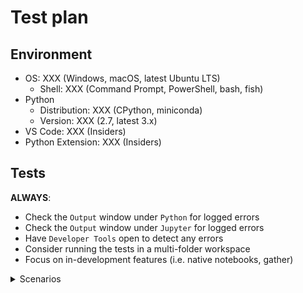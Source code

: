 # Test plan

## Environment

-   OS: XXX (Windows, macOS, latest Ubuntu LTS)
    -   Shell: XXX (Command Prompt, PowerShell, bash, fish)
-   Python
    -   Distribution: XXX (CPython, miniconda)
    -   Version: XXX (2.7, latest 3.x)
-   VS Code: XXX (Insiders)
-   Python Extension: XXX (Insiders)

## Tests

**ALWAYS**:

-   Check the `Output` window under `Python` for logged errors
-   Check the `Output` window under `Jupyter` for logged errors
-   Have `Developer Tools` open to detect any errors
-   Consider running the tests in a multi-folder workspace
-   Focus on in-development features (i.e. native notebooks, gather)

<details>
  <summary>Scenarios</summary>

### [Environment](https://code.visualstudio.com/docs/python/environments)

### [Data Science](https://code.visualstudio.com/docs/python/jupyter-support)

#### P0 Test Scenarios

-   [ ] Start and connect to local Jupyter server
    1. Open the file src/test/datascience/manualTestFiles/manualTestFile.py in VSCode
    1. At the top of the file it will list the things that you need installed in your Python environment
        1. Please note, when installing PyTorch please visit pytorch.org to determine how to install `torch` for your environment. Do not run `pip install torch` as that will not suffice.
    1. On the first cell click `Run Below`
    1. Interactive Window should open, show connection information, and execute cells
    1. The first thing in the window should have a line like this: `Jupyter Server URI: http://localhost:[port number]/?token=[token value]`
-   [ ] Verify Basic Notebook Editor
    1. Create a new file in VS code with the extension .ipynb
    1. Open the file
    1. The Notebook Editor should open
    1. Verify that there is a single cell in the notebook editor
    1. Add `print('bar')` to that cell
    1. Run the cell
    1. Verify that `bar` shows up below the input
    1. Add a cell with the topmost hover bar
    1. Verify the cell appears above all others
    1. Add a cell at the bottom with the bottom most hover bar
    1. Verify the cell appears below all cells
    1. Select a cell
    1. Add a cell with the plus button on the cell
    1. Verify cell appears below
    1. Repeat with the topmost toolbar
-   [ ] Verify basic outputs
    1. Run all the cells in manualTestFile.py
    1. Check to make sure that no outputs have errors
    1. Verify that graphs and progress bars are shown
-   [ ] Verify export / import
    1. With the results from `Start and connect to local server` open click the `Export as Jupyter Notebook` button in the Interactive Window
    1. Choose a file location and save the generated .ipynb file
    1. When the prompt comes up in the lower right choose to open the file in the browser
    1. The file should open in the web browser and contain the output from the Interactive Window
    1. Try the same steps and choose to open the file in the ipynb editor.
    1. The file should open in the Notebook Editor.
-   [ ] Verify text entry
    1. In the Interactive Window type in some new code `print('testing')` and submit it to the Interactive Windows
    1. Verify the output from what you added
-   [ ] Verify dark and light main themes
    1. Repeat the `Start and connect to local server` and `Verify basic outputs` steps using `Default Dark+` and `Default Light+` themes
-   [ ] Verify tooltips in Python file that has been run in the interactive window
    1. After manualTestFile.py has been run in the interactive window, place your cursor over the `myTensor` variable.
    1. Verify that the tooltip that appears contains four lines where the first line says `myTensor: Tensor`, the second line has `shape` information, the third line has `dtype` information, and the fourth line has `device` information.
-   [ ] Verify Variable Explorer
    1. After manualTestFile.py has been run drop down the Variables section at the top of the Interactive Window
    1. In the Variables list there should be an entry for all variables created. These variables might change as more is added to manualTestFile.py.
    1. Check that variables have expected values. They will be truncated for longer items
    1. Sort the list ascending and descending by Type. Also sort the list ascending and descending by Count. Values like (X, Y) use the first X value for Count sort ordering
    1. Check that list, Series, ndarray, DataFrame and Tensor types have a button to "Show variable in data viewer" on the right
    1. In the Interactive Window input box add a new variable. Verify that it is added into the Variable Explorer
    1. Export the contents of the interactive window as a notebook and open the notebook editor
    1. Find the first cell and click on the Run Below button
    1. Open the variable explorer and verify the same variables are there
    1. Add a new cell with a variable in it.
    1. Run the cell and verify the variable shows up in the variable explorer
-   [ ] Verify Data Explorer
    1. From the listed types in the Variable explorer open up the Data Viewer by clicking the button or double clicking the row
    1. Inspect the data in the Data Viewer for the expected values
       [ ] Verify Sorting and Filtering
        1. Open up the myDataFrame item
        1. Sort the name column ascending and descending
        1. Sort one of the numerical columns ascending and descending
        1. Click the Filter Rows button
        1. In the name filter box input 'a' to filter to just name with an a in them
        1. In one of the numerical columns input a number 1 - 9 to filter to just that column
        1. In the 'b' filter box input '> -inf'. Verify that this filters to show just the rows with 1 and 4 in the 'b' column.
        1. In the 'c' filter box input '= nan'. Verify that this filters to show just the row with 'nan' in the 'c' column.
        1. In the 'd' filter box input '<= inf'. Verify that this shows all rows.
        1. In the 'd' filter box input '== inf'. Verify that this just the row with 'inf' in the 'd' column.
    1. Open the myList variable in the explorer
    1. Make sure that you can scroll all the way to the end of the entries
       [ ] Verify notebook outputs
    1. Open the src/test/datascience/manualTestFiles/manualTestFile.py in VSCode.
    1. Run all of the cells in the file.
    1. Interactive Window should open
    1. Export the cells in the interactive window and open the notebook editor
    1. Run all the cells in the notebook editor and verify the same outputs appear as in the interactive window
-   [ ] Verify Notebook Editor Intellisense
    1. Open the src/test/datascience/manualTestFiles/manualTestFile.py in VSCode.
    1. Run all of the cells in the file.
    1. Interactive Window should open
    1. Export the cells in the interactive window and open the notebook editor
    1. Hover over each cell in the notebook editor and verify you get hover intellisense
    1. Add a new cell in between cells
    1. Add `import sys` and `sys.executable` to the cell
    1. Move the cell around and verify intellisense hover still works on the `import sys`
    1. Delete and readd the cell and verify intellisense hover still works.
-   [ ] Verify Notebook Keyboard Shortcuts
    1. Using the notebook generated from the manualTestFile.py, do the following
    1. Select a cell by clicking on it
    1. Move selection up and down with j,k and arrow keys.
    1. Focus a cell by double clicking on it or hitting the enter key when selected
    1. Move selection through the code with the arrow keys.
    1. Verify selection travels between focused cells
    1. Hit escape when a cell has focus and verify it becomes selected instead of focused
    1. Hit `y` on a markdown cell when not focused and see that it becomes a code cell
    1. Hit `m` on a code cell when not focused and see that it becomes a markdown cell
    1. Hit `l` on a code cell and verify line numbers appear
    1. Hit `o` on a code cell with output and verify that outputs disappear
    1. Hit `d` + `d` and verify a cell is deleted.
    1. Hit `z` and verify a deleted cell reappears
    1. Hit `a` and verify the selected cell moves up
    1. Hit `b` and verify the selected cell moves down
    1. Hit `shift+enter` and verify a cell runs and selection moves to the next cell
    1. Hit `alt+enter` and verify a cell runs and a new cell is added below
    1. Hit `ctrl+enter` and verify a cell runs and selection does not change
-   [ ] Verify debugging
    1. Open the file src/test/datascience/manualTestFiles/manualTestFile.py in VSCode
    1. On the first cell click `Run Below`
    1. Interactive Window should open, show connection information, and execute cells
    1. Go back to the first cell and click `Debug Cell`
    1. Debugger should start and have an ip indicator on the first line of the cell
    1. Step through the debugger.
    1. Verify the variables tab of the debugger shows variables.
    1. Verify the variables explorer window shows output not available while debugging
    1. When you get to the end of the cell, the debugger should stop
    1. Output from the cell should show up in the Interactive Window (sometimes you have to finish debugging the cell first)
-   [ ] Verify ability to open data viewer from debugger
    1. Open the file src/test/datascience/manualTestFiles/manualTestFileDebugger.py in VS Code
    1. Set a breakpoint on the last line
    1. Open the debug panel in the left sidebar of VS Code and run 'Python: Current File' debug configuration
    1. All the variables defined in the file should appear in the debug variables window in the sidebar
    1. Right click on each of the following variables and select the 'View Variable in Data Viewer' option from the context menu: myNparray, myDataFrame, mySeries, myList, myString, myTensor. Verify that the data viewer opens and displays them
    1. Expand the tree view for the variable `x`. Right click on its instance member `b` and select 'View Variable in Data Viewer' from the context menu. Verify that this opens `x.b` and not `b` in the data viewer.
-   [ ] Verify installing ipykernel in a new environment
    1. Create a brand new folder on your machine
    1. Create a new venv in that folder via command line / terminal `python3 -m venv .newEnv`
    1. Open that folder in VS Code and copy the manual test file there
    1. Select the newly created venv by running Ctrl+Shift+P, typing 'Python: Select Interpreter' into the VS Code command palette, and selecting the new venv from the dropdown. If the new venv doesn't appear in the quickpick you may need to reload VS Code and reattempt this step.
    1. Execute the manual test file, you should be prompted to install ipykernel in `.newEnv`
    1. After ipykernel is installed execution of the file should continue successfully

#### P1 Test Scenarios

-   [ ] Connect to a `remote` server
    1. Open up a valid python command prompt that can run `jupyter notebook` (a default Anaconda prompt works well)
    1. Run `jupyter notebook` to start up a local Jupyter server
    1. In the command window that launched Jupyter look for the server / token name like so: http://localhost:8888/?token=bf9eae43641cd75015df9104f814b8763ef0e23ffc73720d
    1. Run the command `Python: Select Jupyter server URI` then `Type in the URI to connect to a running jupyter server`
    1. Input the server / token name here
    1. Now run the cells in the manualTestFile.py
    1. Verify that you see the server name in the initial connection message
    1. Verify the outputs of the cells
-   [ ] Interactive Window commands
    -   [ ] Verify per-cell commands
        1. Expand and collapse the input area of a cell
        1. Use the `X` button to remove a cell
        1. Use the `Goto Code` button to jump to the part of the .py file that submitted the code
    -   [ ] Verify top menu commands
        1. Use `X` to delete all cells
        1. Undo the delete action with `Undo`
        1. Redo the delete action with `Redo`
        1. In manualTestFile.py modify the trange command in the progress bar from 100 to 2000. Run the Cell. As the cell is running hit the `Interrupt Jupyter Kernel` button
        1. The progress bar should be interrupted and you should see a KeyboardInterrupt error message in the output
        1. Test the `Restart Jupyter kernel` command. Kernel should be restarted and you should see a status output message for the kernel restart
        1. Use the expand all input and collapse all input commands to collapse all cell inputs
-   [ ] Verify theming works
    1. Start Interactive window
    1. Add a cell with some comments
    1. Switch VS Code theme to something else
    1. Check that the cell you just added updates the comment color
    1. Switch back and forth between a 'light' and a 'dark' theme
    1. Check that the cell switches colors
    1. Check that the buttons on the top change to their appropriate 'light' or 'dark' versions
    1. Enable the 'ignoreVscodeTheme' setting
    1. Close the Interactive window and reopen it. The theme in just the 'Interactive' window should be light
    1. Switch to a dark theme. Make sure the interactive window remains in the light theme.
-   [ ] Verify code lenses
    1. Check that `Run Cell` `Run Above` and `Run Below` all do the correct thing
-   [ ] Verify context menu navigation commands
    1. Check the `Run Current Cell` and `Run Current Cell And Advance` context menu commands
    1. If run on the last cell of the file `Run Current Cell And Advance` should create a new empty cell and advance to it
-   [ ] Verify command palette commands
    1. Close the Interactive Window then pick `Python: Show Interactive Window`
    1. Restart the kernel and pick `Python: Run Current File In Interactive Window` it should run the whole file again
-   [ ] Verify shift-enter
    1. Move to the top cell in the .py file
    1. Shift-enter should run each cell and advance to the next
    1. Shift-enter on the final cell should create a new cell and move to it
-   [ ] Verify file without cells
    1. Open the manualTestFileNoCells.py file
    1. Select a chunk of code, shift-enter should send it to the terminal
    1. Open VSCode settings, change `Send Selection To Interactive Window` to true
    1. Select a chunk of code, shift-enter should send that selection to the Interactive Windows
    1. Move your cursor to a line, but don't select anything. Shift-enter should send that line to the Interactive Window
-   [ ] Multiple installs
    1. Close and re-open VSCode to make sure that all jupyter servers are closed
    1. Also make sure you are set to locally launch Jupyter and not to connect to an existing URI
    1. In addition to your main testing environment install a new python or miniconda install (conda won't work as it has Jupyter by default)
    1. In VS code change the python interpreter to the new install
    1. Try `Run Cell`
    1. You should get a message that Jupyter was not found and that it is defaulting back to launch on the python instance that has Jupyter
-   [ ] LiveShare Support
    1. Install the LiveShare VSCode Extension
    1. Open manualTestFile.py in VSCode
    1. Run the first cell in the file
    1. Switch to the `Live Share` tab in VS Code and start a session
        - [ ] Verify server start
            1. Jupyter server instance should appear in the live share tab
    1. Open another window of VSCode
    1. Connect the second instance of VSCode as a Guest to the first Live Share session
    1. After the workspace opens, open the manualTestFile.py on the Guest instance
    1. On the Guest instance run a cell from the file, both via the codelens and via the command palette `Run Cell` command
        - [ ] Verify results
            1. Output should show up on the Guest Interactive Window
            1. Same output should show up in the Host Interactive Window
    1. On the Host instance run a cell from the file, both via the codelens and via the command palette
        - [ ] Verify results
            1. Output should show up on the Guest Interactive Window
            1. Same output should show up in the Host Interactive Window
    1. Export the file to a notebook
    1. Open the notebook editor on the host
    1. Run a cell on the host
    1. Verify the editor opens on the guest and the cell is run there too
-   [ ] Jupyter Hub support

    1. Windows install instructions

        1. Install Docker Desktop onto a machine
        1. Create a folder with a file 'Dockerfile' in it.
        1. Mark the file to look like so:

        ```
        ARG BASE_CONTAINER=jupyterhub/jupyterhub
        FROM $BASE_CONTAINER

        USER root

        USER $NB_UID
        ```

        1. From a command prompt (in the same folder as the Dockerfile), run `docker build -t jupyterhubcontainer:1.0 .`
        1. Run `docker container create --name jupyterhub jupyterhubcontainer:1.0 jupyterhub`
        1. From the docker desktop app, start the jupyterhub container.
        1. From the docker desktop app, run the CLI

    1. OR Mac / Linux install instructions
        1. Install docker
        1. From the terminal `docker run -p 8000:8000 -d --name jupyterhub jupyterhub/jupyterhub jupyterhub`
        1. Open a terminal in the docker container with `docker exec -it jupyterhub bash`
        1. From that terminal run `python3 -m pip install notebook`
    1. From the new command prompt, run `adduser testuser`
    1. Follow the series of prompts to add a password for this user
    1. Open VS code
    1. Open a folder with a python file in it.
    1. Run the `Python: Specify local or remote Jupyter server for connections` command.
    1. Pick 'Existing'
    1. Enter `http://localhost:8000` (assuming the jupyter hub container was successful in launching)
    1. Reload VS code and reopen this folder.
    1. Run a cell in a python file.
       [ ] Verify results 1. Verify you are asked first for a user name and then a password. 1. Verify a cell runs once you enter the user name and password 1. Verify that the python that is running in the interactive window is from the docker container (if on windows it should show a linux path)

#### P2 Test Scenarios

-   [ ] Directory change
    -   [ ] Verify directory change in export
        1. Follow the previous steps for export, but export the ipynb to a directory outside of the current workspace
        1. Open the file in the browser, you should get an initial cell added to change directory back to your workspace directory
    -   [ ] Verify directory change in import
        1. Follow the previous steps for import, but import an ipynb that is located outside of your current workspace
        1. Open the file in the editor. There should be python code at the start to change directory to the previous location of the .ipynb file
-   [ ] Interactive Window input history history
    1. Start up an Interactive Window session
    1. Input several lines into the Interactive Window terminal
    1. Press up to verify that those previously entered lines show in the Interactive Window terminal history
-   [ ] Extra themes 1. Try several of the themes that come with VSCode that are not the default Dark+ and Light+
</details>

